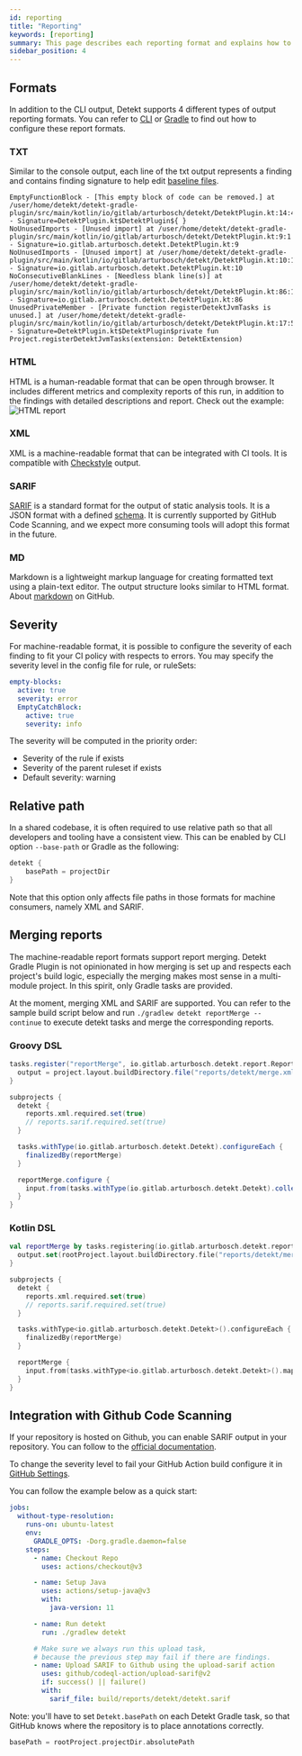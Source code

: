 ```yaml
---
id: reporting
title: "Reporting"
keywords: [reporting]
summary: This page describes each reporting format and explains how to leverage them.
sidebar_position: 4
---
```


## Formats

In addition to the CLI output, Detekt supports 4 different types of output reporting formats.
You can refer to [CLI](/docs/gettingstarted/cli) or [Gradle](/docs/gettingstarted/gradle) to find
out how to configure these report formats.

### TXT
Similar to the console output, each line of the txt output represents a finding and contains
finding signature to help edit [baseline files](/docs/gettingstarted/gradle).

```
EmptyFunctionBlock - [This empty block of code can be removed.] at /user/home/detekt/detekt-gradle-plugin/src/main/kotlin/io/gitlab/arturbosch/detekt/DetektPlugin.kt:14:42 - Signature=DetektPlugin.kt$DetektPlugin${ }
NoUnusedImports - [Unused import] at /user/home/detekt/detekt-gradle-plugin/src/main/kotlin/io/gitlab/arturbosch/detekt/DetektPlugin.kt:9:1 - Signature=io.gitlab.arturbosch.detekt.DetektPlugin.kt:9
NoUnusedImports - [Unused import] at /user/home/detekt/detekt-gradle-plugin/src/main/kotlin/io/gitlab/arturbosch/detekt/DetektPlugin.kt:10:1 - Signature=io.gitlab.arturbosch.detekt.DetektPlugin.kt:10
NoConsecutiveBlankLines - [Needless blank line(s)] at /user/home/detekt/detekt-gradle-plugin/src/main/kotlin/io/gitlab/arturbosch/detekt/DetektPlugin.kt:86:1 - Signature=io.gitlab.arturbosch.detekt.DetektPlugin.kt:86
UnusedPrivateMember - [Private function registerDetektJvmTasks is unused.] at /user/home/detekt/detekt-gradle-plugin/src/main/kotlin/io/gitlab/arturbosch/detekt/DetektPlugin.kt:17:5 - Signature=DetektPlugin.kt$DetektPlugin$private fun Project.registerDetektJvmTasks(extension: DetektExtension)
```

### HTML
HTML is a human-readable format that can be open through browser. It includes different metrics
and complexity reports of this run, in addition to the findings with detailed descriptions and
report. Check out the example: ![HTML report](/img/tutorial/html.png)

### XML
XML is a machine-readable format that can be integrated with CI tools. It is compatible with
[Checkstyle](https://checkstyle.sourceforge.io/) output.

### SARIF
[SARIF](https://sarifweb.azurewebsites.net/) is a standard format for the output of 
static analysis tools. It is a JSON format with a defined 
[schema](https://docs.oasis-open.org/sarif/sarif/v2.0/csprd02/schemas/). It is currently supported
by GitHub Code Scanning, and we expect more consuming tools will adopt this format in the future.

### MD
Markdown is a lightweight markup language for creating formatted text using a plain-text editor.
The output structure looks similar to HTML format.
About [markdown](https://github.github.com/gfm/#what-is-markdown-) on GitHub.

## Severity
For machine-readable format, it is possible to configure the severity of each finding to fit
your CI policy with respects to errors. You may specify the severity level in the config file
for rule, or ruleSets:

```yaml
empty-blocks:
  active: true
  severity: error
  EmptyCatchBlock:
    active: true
    severity: info
```

The severity will be computed in the priority order:
- Severity of the rule if exists
- Severity of the parent ruleset if exists
- Default severity: warning

## Relative path
In a shared codebase, it is often required to use relative path so that all developers and tooling
have a consistent view. This can be enabled by CLI option `--base-path` or Gradle as the following:

```groovy
detekt {
    basePath = projectDir
}
```

Note that this option only affects file paths in those formats for machine consumers,
namely XML and SARIF.

## Merging reports

The machine-readable report formats support report merging.
Detekt Gradle Plugin is not opinionated in how merging is set up and respects each project's build logic, especially 
the merging makes most sense in a multi-module project. In this spirit, only Gradle tasks are provided.

At the moment, merging XML and SARIF are supported. You can refer to the sample build script below and 
run `./gradlew detekt reportMerge --continue` to execute detekt tasks and merge the corresponding reports.

### Groovy DSL
```groovy
tasks.register("reportMerge", io.gitlab.arturbosch.detekt.report.ReportMergeTask) {
  output = project.layout.buildDirectory.file("reports/detekt/merge.xml") // or "reports/detekt/merge.sarif"
}

subprojects {
  detekt {
    reports.xml.required.set(true)
    // reports.sarif.required.set(true)
  }

  tasks.withType(io.gitlab.arturbosch.detekt.Detekt).configureEach {
    finalizedBy(reportMerge)
  }

  reportMerge.configure {
    input.from(tasks.withType(io.gitlab.arturbosch.detekt.Detekt).collect { it.xmlReportFile }) // or sarifReportFile
  }
}
```

### Kotlin DSL

```kotlin
val reportMerge by tasks.registering(io.gitlab.arturbosch.detekt.report.ReportMergeTask::class) { 
  output.set(rootProject.layout.buildDirectory.file("reports/detekt/merge.xml")) // or "reports/detekt/merge.sarif"
}

subprojects {
  detekt {
    reports.xml.required.set(true)
    // reports.sarif.required.set(true)
  }

  tasks.withType<io.gitlab.arturbosch.detekt.Detekt>().configureEach {
    finalizedBy(reportMerge)
  }

  reportMerge {
    input.from(tasks.withType<io.gitlab.arturbosch.detekt.Detekt>().map { it.xmlReportFile }) // or .sarifReportFile
  }
}
```

## Integration with Github Code Scanning
If your repository is hosted on Github, you can enable SARIF output in your repository.
You can follow to the [official documentation](https://docs.github.com/en/github/finding-security-vulnerabilities-and-errors-in-your-code/uploading-a-sarif-file-to-github).

To change the severity level to fail your GitHub Action build configure it in [GitHub Settings](https://docs.github.com/en/code-security/code-scanning/automatically-scanning-your-code-for-vulnerabilities-and-errors/configuring-code-scanning#defining-the-severities-causing-pull-request-check-failure).

You can follow the example below as a quick start:
```yaml
jobs:
  without-type-resolution:
    runs-on: ubuntu-latest
    env:
      GRADLE_OPTS: -Dorg.gradle.daemon=false
    steps:
      - name: Checkout Repo
        uses: actions/checkout@v3

      - name: Setup Java
        uses: actions/setup-java@v3
        with:
          java-version: 11

      - name: Run detekt
        run: ./gradlew detekt

      # Make sure we always run this upload task,
      # because the previous step may fail if there are findings.
      - name: Upload SARIF to Github using the upload-sarif action
        uses: github/codeql-action/upload-sarif@v2
        if: success() || failure()
        with:
          sarif_file: build/reports/detekt/detekt.sarif
```

Note: you'll have to set `Detekt.basePath` on each Detekt Gradle task,
so that GitHub knows where the repository is to place annotations correctly.
```gradle
basePath = rootProject.projectDir.absolutePath
```
